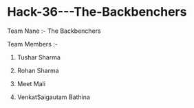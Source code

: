 # Hack-36---The-Backbenchers

Team Nane :- The Backbenchers

Team Members :-

1) Tushar Sharma

2) Rohan Sharma

3) Meet Mali

4) VenkatSaigautam Bathina

